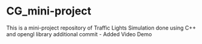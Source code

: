# CG_mini-project
This is a mini-project repository of Traffic Lights Simulation done using C++ and opengl library
additional commit - Added Video Demo 
